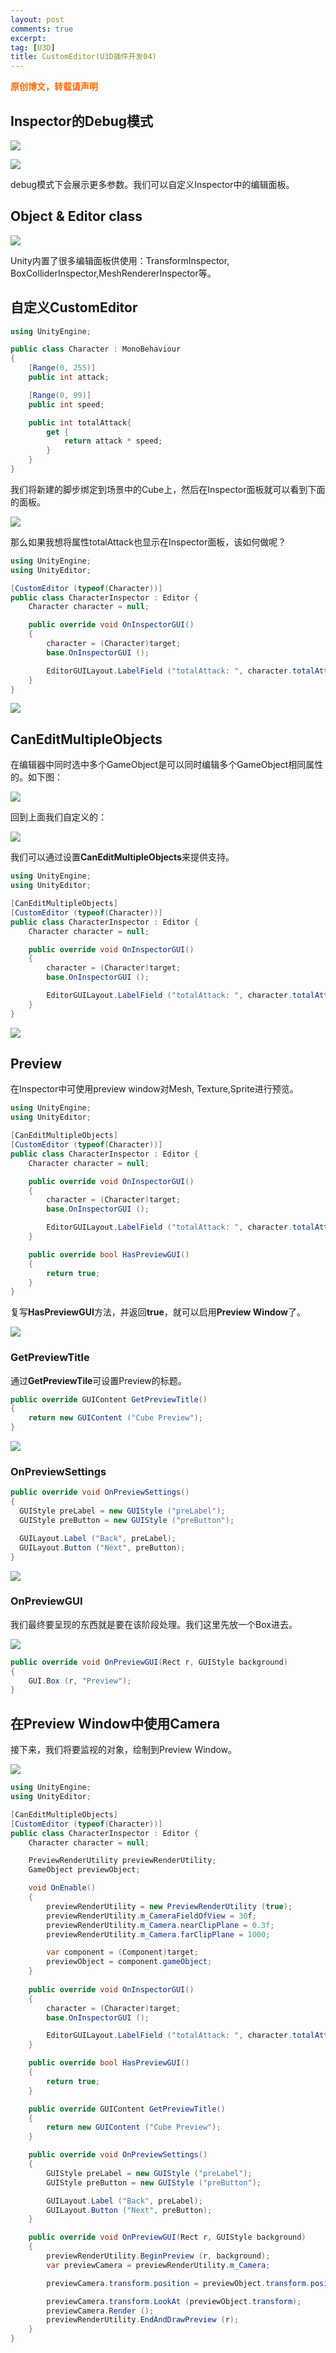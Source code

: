 ```yaml
---
layout: post
comments: true
excerpt:
tag: [U3D]
title: CustomEditor(U3D插件开发04)
---
```


<span style="color: #ff6600;"><strong>原创博文，转载请声明</strong></span>

## Inspector的Debug模式

![](../../images/inspector01.png)

![](../../images/Inspector.png)

debug模式下会展示更多参数。我们可以自定义Inspector中的编辑面板。

## Object & Editor class

![](../../images/editor.png)

Unity内置了很多编辑面板供使用：TransformInspector, BoxColliderInspector,MeshRendererInspector等。

## 自定义CustomEditor

```c#
using UnityEngine;

public class Character : MonoBehaviour
{
	[Range(0, 255)]
	public int attack;

	[Range(0, 99)]
	public int speed;

	public int totalAttack{
		get {
			return attack * speed;
		}
	}
}
```

我们将新建的脚步绑定到场景中的Cube上，然后在Inspector面板就可以看到下面的面板。

![](../../images/character.png)

那么如果我想将属性totalAttack也显示在Inspector面板，该如何做呢？

```c#
using UnityEngine;
using UnityEditor;

[CustomEditor (typeof(Character))]
public class CharacterInspector : Editor {
	Character character = null;

	public override void OnInspectorGUI()
	{
		character = (Character)target;
		base.OnInspectorGUI ();

		EditorGUILayout.LabelField ("totalAttack: ", character.totalAttack.ToString());
	}
}
```

![](../../images/character01.png)

## CanEditMultipleObjects

在编辑器中同时选中多个GameObject是可以同时编辑多个GameObject相同属性的。如下图：

![](../../images/multipe.png)

回到上面我们自定义的：

![](../../images/character03.png)

我们可以通过设置**CanEditMultipleObjects**来提供支持。

```c#
using UnityEngine;
using UnityEditor;

[CanEditMultipleObjects]
[CustomEditor (typeof(Character))]
public class CharacterInspector : Editor {
	Character character = null;

	public override void OnInspectorGUI()
	{
		character = (Character)target;
		base.OnInspectorGUI ();

		EditorGUILayout.LabelField ("totalAttack: ", character.totalAttack.ToString());
	}
}
```

![](../../images/character05.png)

## Preview

在Inspector中可使用preview window对Mesh, Texture,Sprite进行预览。

```c#
using UnityEngine;
using UnityEditor;

[CanEditMultipleObjects]
[CustomEditor (typeof(Character))]
public class CharacterInspector : Editor {
	Character character = null;

	public override void OnInspectorGUI()
	{
		character = (Character)target;
		base.OnInspectorGUI ();

		EditorGUILayout.LabelField ("totalAttack: ", character.totalAttack.ToString());
	}

	public override bool HasPreviewGUI()
	{
		return true;
	}
}
```

复写**HasPreviewGUI**方法，并返回**true**，就可以启用**Preview Window**了。

![](../../images/character06.png)

### GetPreviewTitle

通过**GetPreviewTile**可设置Preview的标题。

```c#
public override GUIContent GetPreviewTitle()
{
	return new GUIContent ("Cube Preview");
}
```

![](../../images/character07.png)

### OnPreviewSettings

```c#
public override void OnPreviewSettings()
{
  GUIStyle preLabel = new GUIStyle ("preLabel");
  GUIStyle preButton = new GUIStyle ("preButton");

  GUILayout.Label ("Back", preLabel);
  GUILayout.Button ("Next", preButton);
}
```

![](../../images/character09.png)

### OnPreviewGUI

我们最终要呈现的东西就是要在该阶段处理。我们这里先放一个Box进去。

![](../../images/character10.png)

```c#
public override void OnPreviewGUI(Rect r, GUIStyle background)
{
	GUI.Box (r, "Preview");
}
```

## 在Preview Window中使用Camera

接下来，我们将要监视的对象，绘制到Preview Window。

![](../../images/character11.png)

```c#
using UnityEngine;
using UnityEditor;

[CanEditMultipleObjects]
[CustomEditor (typeof(Character))]
public class CharacterInspector : Editor {
	Character character = null;

	PreviewRenderUtility previewRenderUtility;
	GameObject previewObject;

	void OnEnable()
	{
		previewRenderUtility = new PreviewRenderUtility (true);
		previewRenderUtility.m_CameraFieldOfView = 30f;
		previewRenderUtility.m_Camera.nearClipPlane = 0.3f;
		previewRenderUtility.m_Camera.farClipPlane = 1000;

		var component = (Component)target;
		previewObject = component.gameObject;
	}
		
	public override void OnInspectorGUI()
	{
		character = (Character)target;
		base.OnInspectorGUI ();

		EditorGUILayout.LabelField ("totalAttack: ", character.totalAttack.ToString());
	}

	public override bool HasPreviewGUI()
	{
		return true;
	}

	public override GUIContent GetPreviewTitle()
	{
		return new GUIContent ("Cube Preview");
	}

	public override void OnPreviewSettings()
	{
		GUIStyle preLabel = new GUIStyle ("preLabel");
		GUIStyle preButton = new GUIStyle ("preButton");

		GUILayout.Label ("Back", preLabel);
		GUILayout.Button ("Next", preButton);
	}

	public override void OnPreviewGUI(Rect r, GUIStyle background)
	{
		previewRenderUtility.BeginPreview (r, background);
		var previewCamera = previewRenderUtility.m_Camera;

		previewCamera.transform.position = previewObject.transform.position + new Vector3 (0, 2.5f, -5);

		previewCamera.transform.LookAt (previewObject.transform);
		previewCamera.Render ();
		previewRenderUtility.EndAndDrawPreview (r);
	}
}
```

